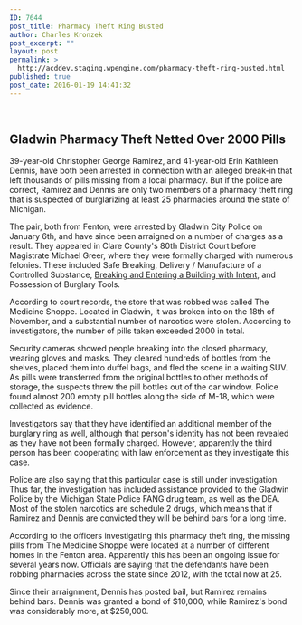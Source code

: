 ```yaml
---
ID: 7644
post_title: Pharmacy Theft Ring Busted
author: Charles Kronzek
post_excerpt: ""
layout: post
permalink: >
  http://acddev.staging.wpengine.com/pharmacy-theft-ring-busted.html
published: true
post_date: 2016-01-19 14:41:32
---
```

&nbsp;
<h2>Gladwin Pharmacy Theft Netted Over 2000 Pills</h2>
<span style="font-weight: 400;">39-year-old Christopher George Ramirez, and 41-year-old Erin Kathleen Dennis, have both been arrested in connection with an alleged break-in that left thousands of pills missing from a local pharmacy. But if the police are correct, Ramirez and Dennis are only two members of a pharmacy theft ring that is suspected of burglarizing at least 25 pharmacies around the state of Michigan.</span><!--more-->

<span style="font-weight: 400;">The pair, both from Fenton, were arrested by Gladwin City Police on January 6th, and have since been arraigned on a number of charges as a result. They appeared in Clare County's 80th District Court before Magistrate Michael Greer, where they were formally charged with numerous felonies. These included Safe Breaking, Delivery / Manufacture of a Controlled Substance, <a href="http://acddev.staging.wpengine.com/burglary-crimes.html" target="_blank">Breaking and Entering a Building with Intent</a>, and Possession of Burglary Tools.</span>

<span style="font-weight: 400;">According to court records, the store that was robbed was called The Medicine Shoppe. Located in Gladwin, it was broken into on the 18th of November, and a substantial number of narcotics were stolen. According to investigators, the number of pills taken exceeded 2000 in total.</span>

<span style="font-weight: 400;">Security cameras showed people breaking into the closed pharmacy, wearing gloves and masks. They cleared hundreds of bottles from the shelves, placed them into duffel bags, and fled the scene in a waiting SUV. As pills were transferred from the original bottles to other methods of storage, the suspects threw the pill bottles out of the car window. Police found almost 200 empty pill bottles along the side of M-18, which were collected as evidence.</span>

<span style="font-weight: 400;">Investigators say that they have identified an additional member of the burglary ring as well, although that person's identity has not been revealed as they have not been formally charged. However, apparently the third person has been cooperating with law enforcement as they investigate this case.</span>

<span style="font-weight: 400;">Police are also saying that this particular case is still under investigation. Thus far, the investigation has included assistance provided to the Gladwin Police by the Michigan State Police FANG drug team, as well as the DEA. Most of the stolen narcotics are schedule 2 drugs, which means that if Ramirez and Dennis are convicted they will be behind bars for a long time. </span>

<span style="font-weight: 400;">According to the officers investigating this pharmacy theft ring, the missing pills from The Medicine Shoppe were located at a number of different homes in the Fenton area. Apparently this has been an ongoing issue for several years now. Officials are saying that the defendants have been robbing pharmacies across the state since 2012, with the total now at 25.</span>

<span style="font-weight: 400;">Since their arraignment, Dennis has posted bail, but Ramirez remains behind bars. Dennis was granted a bond of $10,000, while Ramirez's bond was considerably more, at $250,000.</span>